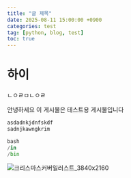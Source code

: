 ```yaml
---
title: "글 제목"
date: 2025-08-11 15:00:00 +0900
categories: test
tag: [python, blog, test]
toc: true
---
```






# 하이

ㄴㅇㄹㅁㄴㅇㄹ

안녕하세요 이 게시물은 테스트용 게시물입니다



```python
asdadnkjdnfskdf
sadnjkawngkrim

bash
/in
/bin

```



![크리스마스커버일러스트_3840x2160](/images/2025-08-11-first/크리스마스커버일러스트_3840x2160-4893569.jpg)

